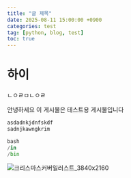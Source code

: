 ```yaml
---
title: "글 제목"
date: 2025-08-11 15:00:00 +0900
categories: test
tag: [python, blog, test]
toc: true
---
```






# 하이

ㄴㅇㄹㅁㄴㅇㄹ

안녕하세요 이 게시물은 테스트용 게시물입니다



```python
asdadnkjdnfskdf
sadnjkawngkrim

bash
/in
/bin

```



![크리스마스커버일러스트_3840x2160](/images/2025-08-11-first/크리스마스커버일러스트_3840x2160-4893569.jpg)

